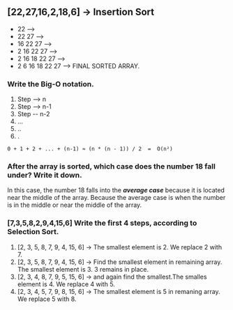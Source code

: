 ## [22,27,16,2,18,6] -> Insertion Sort 

- 22 --> 
- 22 27 --> 
- 16 22 27 --> 
- 2 16 22 27 --> 
- 2 16 18 22 27 -->
- 2 6 16 18 22 27 --> FINAL SORTED ARRAY.

### Write the Big-O notation.

1. Step --> n 
2. Step --> n-1 
3. Step -- n-2 
4. ... 
5. .. 
6. .  

` 0 + 1 + 2 + ... + (n-1) ≈ (n * (n - 1)) / 2  =  O(n²) `

### After the array is sorted, which case does the number 18 fall under? Write it down.

In this case, the number 18 falls into the ***average case*** because it is located near the middle of the array.
Because the average case is when the number is in the middle or near the middle of the array.


### [7,3,5,8,2,9,4,15,6] Write the first 4 steps, according to Selection Sort.

1. [2, 3, 5, 8, 7, 9, 4, 15, 6] -> The smallest element is 2. We replace 2 with 7.
2. [2, 3, 5, 8, 7, 9, 4, 15, 6] -> Find the smallest element in remaining array. The smallest element is 3. 3 remains in place.
3. [2, 3, 4, 8, 7, 9, 5, 15, 6] -> and again find the smallest.The smalles element is 4. We replace 4 with 5.
4. [2, 3, 4, 5, 7, 9, 8, 15, 6] -> The smallest element is 5 in remaning array. We replace 5 with 8. 

